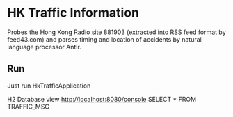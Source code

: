 # HK Traffic Information #
Probes the Hong Kong Radio site 881903 (extracted into RSS feed format by feed43.com) and parses timing and location of accidents by natural language processor Antlr.

## Run ##
Just run HkTrafficApplication

H2 Database view
<http://localhost:8080/console>
SELECT * FROM TRAFFIC_MSG